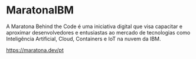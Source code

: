 # MaratonaIBM

A Maratona Behind the Code é uma iniciativa digital que visa capacitar e aproximar desenvolvedores e entusiastas
ao mercado de tecnologias como Inteligência Artificial, Cloud, Containers e IoT na nuvem da IBM.

https://maratona.dev/pt
